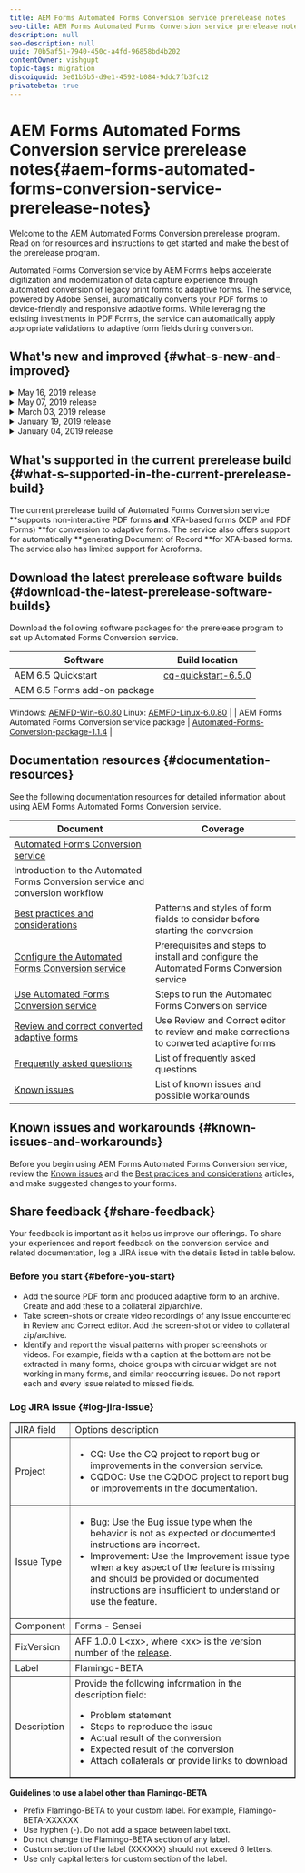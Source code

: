 ```yaml
---
title: AEM Forms Automated Forms Conversion service prerelease notes
seo-title: AEM Forms Automated Forms Conversion service prerelease notes
description: null
seo-description: null
uuid: 70b5af51-7940-450c-a4fd-96858bd4b202
contentOwner: vishgupt
topic-tags: migration
discoiquuid: 3e01b5b5-d9e1-4592-b084-9ddc7fb3fc12
privatebeta: true
---
```


# AEM Forms Automated Forms Conversion service prerelease notes{#aem-forms-automated-forms-conversion-service-prerelease-notes}

Welcome to the AEM Automated Forms Conversion prerelease program. Read on for resources and instructions to get started and make the best of the prerelease program.

Automated Forms Conversion service by AEM Forms helps accelerate digitization and modernization of data capture experience through automated conversion of legacy print forms to adaptive forms. The service, powered by Adobe Sensei, automatically converts your PDF forms to device-friendly and responsive adaptive forms. While leveraging the existing investments in PDF Forms, the service can automatically apply appropriate validations to adaptive form fields during conversion.

## What's new and improved {#what-s-new-and-improved}

<details>
 <summary>May 16, 2019 release</summary>
 <ul> 
  <li>Added support for IMS integration. The service is now accessible only via Adobe I/O. <a href="configure-the-automated-forms-conversion-service.md#adduseranddevs">Create an Adobe I/O integration</a> to use the service.</li> 
  <li>Added the Preview features tab for the experimental features on the <a href="convert-existing-forms-to-adaptive-forms.md#start-the-conversion-process">conversion settings dialog</a>. </li> 
 </ul> 
</details>

<details>
 <summary>May 07, 2019 release</summary>
 <ul> 
  <li>Added support to identify and preserve multi-column layouts of source forms and automatically generate corresponding layouts for adaptive forms. These layouts help display multi-column forms on large screen displays. For example, when a source PDF has two-column layout, the service generates an output adaptive form with two-column layout for large screen displays such as desktops and laptops and single-column layout for mobile devices and tablets. </li> 
  <li>Improvements in identifying lists and performance of Review and Correct editor.</li> 
  <li>Improved the message displayed in Review and Correct editor on deleting a panel.</li> 
  <li>General performance improvements in responsiveness and speed of the conversions. </li> 
 </ul> 
</details>

<details>
 <summary>March 03, 2019 release</summary>
 <ul> 
  <li>Added limited support to detect and edit tables in Review and Correct editor.</li> 
  <li>Added support to convert an XFA-based form to an adaptive form. For example, XFA-based PDF forms or XDP forms. When an XFA-based form is converted to adaptive form, on submission, the adaptive form produces a JSON schema instead of XML schema. JSON schema of a converted adaptive form is complaint with XML schema of an XFA-based form. You can use the <a href="https://sling.apache.org/apidocs/sling5/org/apache/sling/commons/json/xml/XML.html#toString" target="_blank">org.apache.sling.commons.json.xml API</a> to convert a JSON schema to XML schema.</li> 
  <li>Added support to use XFA-based forms with .xdp extension as a template for document of record of converted forms. </li> 
 </ul> 
</details>

<details>
 <summary>January 19, 2019 release</summary>
 <ul> 
  <li>Added support for dynamic XFA.</li> 
  <li>Added support to enable Adobe Analytics during conversion. </li> 
  <li>Added support to identify and convert <a href="assets/hidden-fields.gif" target="_blank">hidden fields for XFA</a>.</li> 
  <li>Improved identification of tables, Acro Forms fields, and choice group fields.</li> 
 </ul> 
</details>

<details>
 <summary>January 04, 2019 release </summary>
 <ul> 
  <li>Improvements in Review and Correct editor:
   <ul> 
    <li>Added support to move components of a form within the content browser (tree view) of the form. When a component is moved, the JSON data is also moved and updated in the data XML accordingly.</li> 
    <li>Added ability to provide name and title for each page of the adaptive form.</li> 
    <li>Added the ability to provide multiline text for field components of type text. The <strong>Allow Multiline</strong> option is added to properties browser to enable the functionality.</li> 
    <li>Review and Correct editor was slowing down while working on large forms. Now the editor works smoothly with large forms.</li> 
   </ul> </li> 
  <li>Improved performance of service and detection accuracy for choice fields and choice groups.</li> 
  <li>Improved strings of configuration dialog UI.</li> 
 </ul> 
</details>

## What's supported in the current prerelease build {#what-s-supported-in-the-current-prerelease-build}

The current prerelease build of Automated Forms Conversion service **supports non-interactive PDF forms **and** XFA-based forms (XDP and PDF Forms) **for conversion to adaptive forms. The service also offers support for automatically **generating Document of Record **for XFA-based forms. The service also has limited support for Acroforms.

## Download the latest prerelease software builds {#download-the-latest-prerelease-software-builds}

Download the following software packages for the prerelease program to set up Automated Forms Conversion service.

| Software |Build location |
|---|---|
| AEM 6.5 Quickstart | [cq-quickstart-6.5.0](https://artifactory.corp.adobe.com/artifactory/maven-aem-dev/com/day/cq/cq-quickstart/6.5.0/cq-quickstart-6.5.0.jar) |
| AEM 6.5 Forms add-on package  |
Windows: [AEMFD-Win-6.0.80](https://artifactory.corp.adobe.com/artifactory/maven-aemforms-release-local/com/adobe/aemds/adobe-aemfd-win-pkg/6.0.80/) 
Linux: [AEMFD-Linux-6.0.80](https://artifactory.corp.adobe.com/artifactory/maven-aemforms-release-local/com/adobe/aemds/adobe-aemfd-linux-pkg/6.0.80/)  |
| AEM Forms Automated Forms Conversion service package | [Automated-Forms-Conversion-package-1.1.4](https://artifactory.corp.adobe.com/artifactory/maven-aemforms-release-local/com/flamingo/automated-forms-conversion/1.1.4/automated-forms-conversion-1.1.4.zip) |

## Documentation resources {#documentation-resources}

See the following documentation resources for detailed information about using AEM Forms Automated Forms Conversion service.

| Document |Coverage |
|---|---|
| [Automated Forms Conversion service](introduction-to-automated-form-conversion-service.md) |
Introduction to the Automated Forms Conversion service and conversion workflow  |
| [Best practices and considerations](styles-and-pattern-considerations-and-best-practices.md) |Patterns and styles of form fields to consider before starting the conversion |
| [Configure the Automated Forms Conversion service](configure-the-automated-forms-conversion-service.md) |Prerequisites and steps to install and configure the Automated Forms Conversion service |
| [Use Automated Forms Conversion service](convert-existing-forms-to-adaptive-forms.md) |Steps to run the Automated Forms Conversion service  |
| [Review and correct converted adaptive forms](review-correct-ui-edited.md) |Use Review and Correct editor to review and make corrections to converted adaptive forms  |
| [Frequently asked questions](automated-forms-conversion-service-frequently-asked-questions.md) |List of frequently asked questions |
| [Known issues](known-issues.md) |List of known issues and possible workarounds |

## Known issues and workarounds {#known-issues-and-workarounds}

Before you begin using AEM Forms Automated Forms Conversion service, review the [Known issues](known-issues.md) and the [Best practices and considerations](styles-and-pattern-considerations-and-best-practices.md) articles, and make suggested changes to your forms.

## Share feedback {#share-feedback}

Your feedback is important as it helps us improve our offerings. To share your experiences and report feedback on the conversion service and related documentation, log a JIRA issue with the details listed in table below.

### Before you start {#before-you-start}

* Add the source PDF form and produced adaptive form to an archive. Create and add these to a collateral zip/archive.
* Take screen-shots or create video recordings of any issue encountered in Review and Correct editor. Add the screen-shot or video to collateral zip/archive.
* Identify and report the visual patterns with proper screenshots or videos. For example, fields with a caption at the bottom are not be extracted in many forms, choice groups with circular widget are not working in many forms, and similar reoccurring issues. Do not report each and every issue related to missed fields.

### Log JIRA issue {#log-jira-issue}

<table border="1" cellpadding="1" cellspacing="0" width="100%"> 
 <tbody>
  <tr>
   <td>JIRA field</td> 
   <td>Options description</td> 
  </tr>
  <tr>
   <td>Project</td> 
   <td>
    <ul> 
     <li>CQ: Use the CQ<strong> </strong>project to report bug or improvements in the conversion service.</li> 
     <li>CQDOC: Use the CQDOC<strong> </strong>project to report bug or improvements in the documentation.</li> 
    </ul> </td> 
  </tr>
  <tr>
   <td>Issue Type</td> 
   <td>
    <ul> 
     <li>Bug: Use the Bug issue type when the behavior is not as expected or documented instructions are incorrect.</li> 
     <li>Improvement: Use the Improvement issue type when a key aspect of the feature is missing and should be provided or documented instructions are insufficient to understand or use the feature. </li> 
    </ul> </td> 
  </tr>
  <tr>
   <td>Component<br /> </td> 
   <td>Forms - Sensei</td> 
  </tr>
  <tr>
   <td>FixVersion<br /> </td> 
   <td>AFF 1.0.0 L&lt;xx&gt;, where &lt;xx&gt; is the version number of the <a href="https://wiki.corp.adobe.com/pages/viewpage.action?spaceKey=lc&amp;title=Automated+Forms+Conversion+Service+Beta+-+Latest+Builds" target="_blank">release</a>. </td> 
  </tr>
  <tr>
   <td>Label<br /> </td> 
   <td>Flamingo-BETA</td> 
  </tr>
  <tr>
   <td>Description</td> 
   <td>Provide the following information in the description field:<br /> 
    <ul> 
     <li>Problem statement</li> 
     <li>Steps to reproduce the issue<br /> </li> 
     <li>Actual result of the conversion<br /> </li> 
     <li>Expected result of the conversion<br /> </li> 
     <li>Attach collaterals or provide links to download</li> 
    </ul> </td> 
  </tr>
 </tbody>
</table>

**Guidelines to use a label other than Flamingo-BETA**

* Prefix Flamingo-BETA to your custom label. For example, Flamingo-BETA-XXXXXX
* Use hyphen (-). Do not add a space between label text.  
* Do not change the Flamingo-BETA section of any label.
* Custom section of the label (XXXXXX) should not exceed 6 letters.   
* Use only capital letters for custom section of the label.

